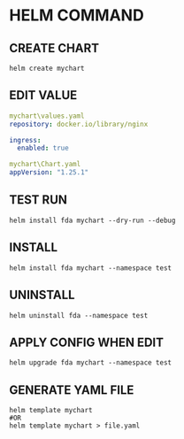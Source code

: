 # HELM COMMAND

## CREATE CHART

```
helm create mychart
```

## EDIT VALUE

```yml
mychart\values.yaml
repository: docker.io/library/nginx

ingress:
  enabled: true

mychart\Chart.yaml
appVersion: "1.25.1"
```

## TEST RUN

```
helm install fda mychart --dry-run --debug
```

## INSTALL 

```
helm install fda mychart --namespace test
```

## UNINSTALL

```
helm uninstall fda --namespace test
```

## APPLY CONFIG WHEN EDIT

```
helm upgrade fda mychart --namespace test
```

## GENERATE YAML FILE

```
helm template mychart
#OR
helm template mychart > file.yaml
```


